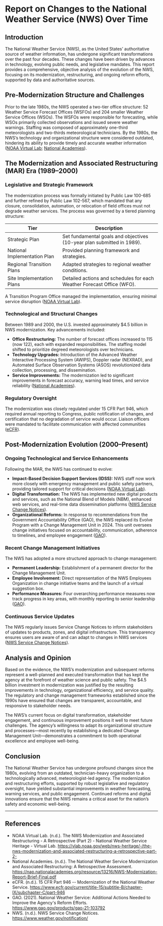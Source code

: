 # Report on Changes to the National Weather Service (NWS) Over Time

## Introduction

The National Weather Service (NWS), as the United States’ authoritative source of weather information, has undergone significant transformations over the past four decades. These changes have been driven by advances in technology, evolving public needs, and legislative mandates. This report provides a comprehensive, objective analysis of the evolution of the NWS, focusing on its modernization, restructuring, and ongoing reform efforts, supported by data and authoritative sources.

## Pre-Modernization Structure and Challenges

Prior to the late 1980s, the NWS operated a two-tier office structure: 52 Weather Service Forecast Offices (WSFOs) and 204 smaller Weather Service Offices (WSOs). The WSFOs were responsible for forecasting, while WSOs primarily collected observations and issued severe weather warnings. Staffing was composed of approximately one-third meteorologists and two-thirds meteorological technicians. By the 1980s, the NWS’s technology and organizational structure were considered outdated, hindering its ability to provide timely and accurate weather information ([NOAA Virtual Lab](https://vlab.noaa.gov/web/nws-heritage/-/the-nws-modernization-and-associated-restructuring-a-retrospective-part-2-); [National Academies](https://nap.nationalacademies.org/resource/13216/NWS-Modernization-Report-Brief-Final.pdf)).

## The Modernization and Associated Restructuring (MAR) Era (1989–2000)

### Legislative and Strategic Framework

The modernization process was formally initiated by Public Law 100-685 and further refined by Public Law 102-567, which mandated that any closure, consolidation, automation, or relocation of field offices must not degrade weather services. The process was governed by a tiered planning structure:

| Tier                    | Description                                                                 |
|-------------------------|-----------------------------------------------------------------------------|
| Strategic Plan          | Set fundamental goals and objectives (10-year plan submitted in 1989).      |
| National Implementation Plan | Provided planning framework and strategies.                                 |
| Regional Transition Plans    | Adapted strategies to regional weather conditions.                          |
| Site Implementation Plans    | Detailed actions and schedules for each Weather Forecast Office (WFO).      |

A Transition Program Office managed the implementation, ensuring minimal service disruption ([NOAA Virtual Lab](https://vlab.noaa.gov/web/nws-heritage/-/the-nws-modernization-and-associated-restructuring-a-retrospective-part-2-)).

### Technological and Structural Changes

Between 1989 and 2000, the U.S. invested approximately $4.5 billion in NWS modernization. Key advancements included:

- **Office Restructuring:** The number of forecast offices increased to 115 (now 122), each with expanded responsibilities. The staffing model shifted to prioritize degreed meteorologists over technicians.
- **Technology Upgrades:** Introduction of the Advanced Weather Interactive Processing System (AWIPS), Doppler radar (NEXRAD), and Automated Surface Observation Systems (ASOS) revolutionized data collection, processing, and dissemination.
- **Service Improvements:** The modernization led to significant improvements in forecast accuracy, warning lead times, and service reliability ([National Academies](https://nap.nationalacademies.org/resource/13216/NWS-Modernization-Report-Brief-Final.pdf)).

### Regulatory Oversight

The modernization was closely regulated under 15 CFR Part 946, which required annual reporting to Congress, public notification of changes, and certification that no degradation of service would occur. Liaison officers were mandated to facilitate communication with affected communities ([eCFR](https://www.ecfr.gov/current/title-15/subtitle-B/chapter-IX/subchapter-C/part-946)).

## Post-Modernization Evolution (2000–Present)

### Ongoing Technological and Service Enhancements

Following the MAR, the NWS has continued to evolve:

- **Impact-Based Decision Support Services (IDSS):** NWS staff now work more closely with emergency management and public safety partners, providing tailored support for critical decisions ([NOAA Virtual Lab](https://vlab.noaa.gov/web/nws-heritage/-/the-nws-modernization-and-associated-restructuring-a-retrospective-part-2-)).
- **Digital Transformation:** The NWS has implemented new digital products and services, such as the National Blend of Models (NBM), enhanced web services, and real-time data dissemination platforms ([NWS Service Change Notices](https://www.weather.gov/notification/)).
- **Organizational Reforms:** In response to recommendations from the Government Accountability Office (GAO), the NWS replaced its Evolve Program with a Change Management Unit in 2024. This unit oversees change initiatives focused on accountability, communication, adherence to timelines, and employee engagement ([GAO](https://www.gao.gov/products/gao-21-103792)).

### Recent Change Management Initiatives

The NWS has adopted a more structured approach to change management:

- **Permanent Leadership:** Establishment of a permanent director for the Change Management Unit.
- **Employee Involvement:** Direct representation of the NWS Employees Organization in change initiative teams and the launch of a virtual suggestion box.
- **Performance Measures:** Four overarching performance measures now track progress in key areas, with monthly reporting to senior leadership ([GAO](https://www.gao.gov/products/gao-21-103792)).

### Continuous Service Updates

The NWS regularly issues Service Change Notices to inform stakeholders of updates to products, zones, and digital infrastructure. This transparency ensures users are aware of and can adapt to changes in NWS services ([NWS Service Change Notices](https://www.weather.gov/notification/)).

## Analysis and Opinion

Based on the evidence, the NWS’s modernization and subsequent reforms represent a well-planned and executed transformation that has kept the agency at the forefront of weather science and public safety. The $4.5 billion investment in modernization was justified by the resulting improvements in technology, organizational efficiency, and service quality. The regulatory and change management frameworks established since the 1990s have ensured that changes are transparent, accountable, and responsive to stakeholder needs.

The NWS’s current focus on digital transformation, stakeholder engagement, and continuous improvement positions it well to meet future challenges. The agency’s willingness to adapt its organizational structure and processes—most recently by establishing a dedicated Change Management Unit—demonstrates a commitment to both operational excellence and employee well-being.

## Conclusion

The National Weather Service has undergone profound changes since the 1980s, evolving from an outdated, technician-heavy organization to a technologically advanced, meteorologist-led agency. The modernization and restructuring efforts, supported by robust legislative and regulatory oversight, have yielded substantial improvements in weather forecasting, warning services, and public engagement. Continued reforms and digital innovations ensure that the NWS remains a critical asset for the nation’s safety and economic well-being.

---

## References

- NOAA Virtual Lab. (n.d.). The NWS Modernization and Associated Restructuring - A Retrospective (Part 2) - National Weather Service Heritage - Virtual Lab. https://vlab.noaa.gov/web/nws-heritage/-/the-nws-modernization-and-associated-restructuring-a-retrospective-part-2-
- National Academies. (n.d.). The National Weather Service Modernization and Associated Restructuring: A Retrospective Assessment. https://nap.nationalacademies.org/resource/13216/NWS-Modernization-Report-Brief-Final.pdf
- eCFR. (n.d.). 15 CFR Part 946 -- Modernization of the National Weather Service. https://www.ecfr.gov/current/title-15/subtitle-B/chapter-IX/subchapter-C/part-946
- GAO. (2021). National Weather Service: Additional Actions Needed to Improve the Agency's Reform Efforts. https://www.gao.gov/products/gao-21-103792
- NWS. (n.d.). NWS Service Change Notices. https://www.weather.gov/notification/